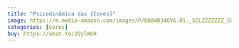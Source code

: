 ```yaml
---
title: "Psicodinâmica das [Cores]"
image: https://m.media-amazon.com/images/P/B084B34QV6.01._SCLZZZZZZZ_SX500_.jpg
categories: [Cores]
buy: https://amzn.to/2QylWU0
---
```

